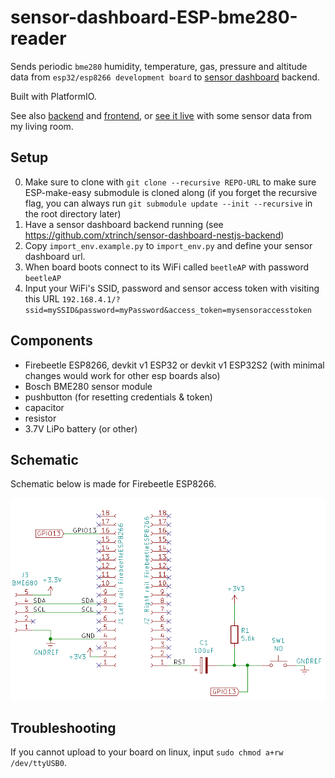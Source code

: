# sensor-dashboard-ESP-bme280-reader

Sends periodic `bme280` humidity, temperature, gas, pressure and altitude data from `esp32/esp8266 development board` to [sensor dashboard](http://iotfreezer.com) backend.

Built with PlatformIO.

See also [backend](https://github.com/xtrinch/sensor-dashboard-nestjs-backend) and [frontend](https://github.com/xtrinch/sensor-dashboard-react-frontend), or [see it live](http://iotfreezer.com/) with some sensor data from my living room.

## Setup

0. Make sure to clone with `git clone --recursive REPO-URL` to make sure ESP-make-easy submodule is cloned along (if you forget the recursive flag, you can always run `git submodule update --init --recursive` in the root directory later)
1. Have a sensor dashboard backend running (see https://github.com/xtrinch/sensor-dashboard-nestjs-backend)
2. Copy `import_env.example.py` to `import_env.py` and define your sensor dashboard url.
3. When board boots connect to its WiFi called `beetleAP` with password `beetleAP`
4. Input your WiFi's SSID, password and sensor access token with visiting this URL `192.168.4.1/?ssid=mySSID&password=myPassword&access_token=mysensoraccesstoken`

## Components
- Firebeetle ESP8266, devkit v1 ESP32 or devkit v1 ESP32S2 (with minimal changes would work for other esp boards also)
- Bosch BME280 sensor module
- pushbutton (for resetting credentials & token)
- capacitor
- resistor
- 3.7V LiPo battery (or other)

## Schematic

Schematic below is made for Firebeetle ESP8266.

![Image of Yaktocat](https://github.com/sensor-dashboard/ESP-BME280-reader/blob/master/images/schematic.png)


## Troubleshooting

If you cannot upload to your board on linux, input `sudo chmod a+rw /dev/ttyUSB0`.